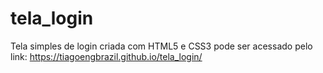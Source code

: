 # tela_login
Tela simples de login criada com HTML5 e CSS3 
pode ser acessado pelo link: https://tiagoengbrazil.github.io/tela_login/
